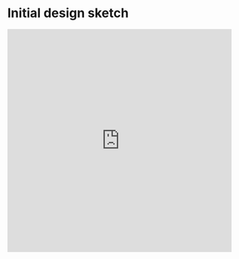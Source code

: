 # Initial design sketch

<iframe frameborder="0" style="width:100%;height:500px;" src="https://viewer.diagrams.net/?tags=%7B%7D&lightbox=1&highlight=0000ff&edit=_blank&layers=1&nav=1&title=EmberTripViewer.drawio#Uhttps%3A%2F%2Fdrive.google.com%2Fuc%3Fid%3D1kRO3MupVB5u83_ZA1mG_OnLR8cYoii9I%26export%3Ddownload"></iframe>
